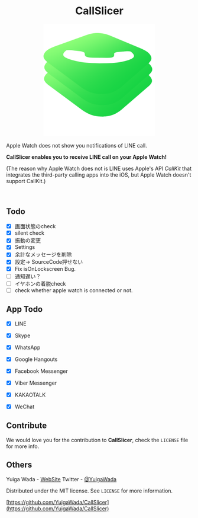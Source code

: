
<h1 align="center">CallSlicer</h1>
<p align="center">
<img src="images/CallSlicer.png" width=60%>
</p>


Apple Watch does not show you notifications of LINE call.

**CallSlicer enables you to receive LINE call on your Apple Watch!**


(The reason why Apple Watch does not is LINE uses Apple's API *CallKit* that integrates the third-party calling apps into the iOS, but Apple Watch doesn't support CallKit.)

<br>

<!--
## Installation

Search ```CallSlicer``` in Sileo or Cydia.

CallSlicer is uploaded to Packix.-->


## Todo

- [x] 画面状態のcheck
- [x] silent check
- [x] 振動の変更
- [x] Settings
- [x] 余計なメッセージを削除
- [x] 設定→ SourceCode押せない
- [x] Fix isOnLockscreen Bug.
- [ ] 通知遅い？
- [ ] イヤホンの着脱check
- [ ] check whether apple watch is connected or not.

## App Todo

- [x] LINE
- [x] Skype
- [x] WhatsApp
- [x] Google Hangouts
- [x] Facebook Messenger
- [x] Viber Messenger
- [x] KAKAOTALK
- [x] WeChat


## Contribute

We would love you for the contribution to **CallSlicer**, check the ``LICENSE`` file for more info.



## Others

Yuiga Wada -  [WebSite](https://yuigawada.github.io/)
Twitter         - [@YuigaWada](https://twitter.com/YuigaWada)





Distributed under the MIT license. See ``LICENSE`` for more information.

[https://github.com/YuigaWada/CallSlicer](https://github.com/YuigaWada/CallSlicer)
